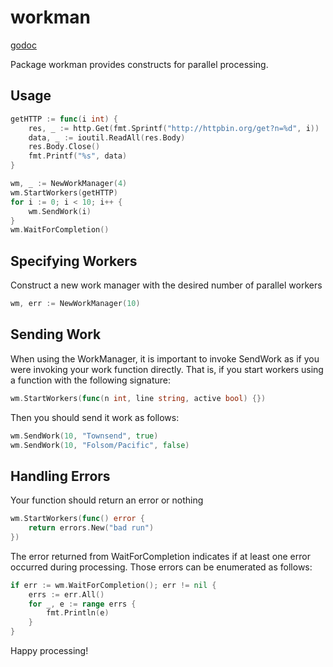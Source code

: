 # workman

[godoc](https://godoc.org/github.com/APTy/workman)

Package workman provides constructs for parallel processing.

## Usage

``` go
getHTTP := func(i int) {
    res, _ := http.Get(fmt.Sprintf("http://httpbin.org/get?n=%d", i))
    data, _ := ioutil.ReadAll(res.Body)
    res.Body.Close()
    fmt.Printf("%s", data)
}

wm, _ := NewWorkManager(4)
wm.StartWorkers(getHTTP)
for i := 0; i < 10; i++ {
    wm.SendWork(i)
}
wm.WaitForCompletion()
```

## Specifying Workers

Construct a new work manager with the desired number of parallel workers

``` go
wm, err := NewWorkManager(10)
```

## Sending Work

When using the WorkManager, it is important to invoke SendWork as if you were invoking your work function directly. That is, if you start workers using a function with the following signature:

``` go
wm.StartWorkers(func(n int, line string, active bool) {})
```

Then you should send it work as follows:

``` go
wm.SendWork(10, "Townsend", true)
wm.SendWork(10, "Folsom/Pacific", false)
```

## Handling Errors

Your function should return an error or nothing

``` go
wm.StartWorkers(func() error {
    return errors.New("bad run")
})
```

The error returned from WaitForCompletion indicates if at least one error occurred during processing. Those errors can be enumerated as follows:

``` go
if err := wm.WaitForCompletion(); err != nil {
    errs := err.All()
    for _, e := range errs {
        fmt.Println(e)
    }
}
```

Happy processing!
